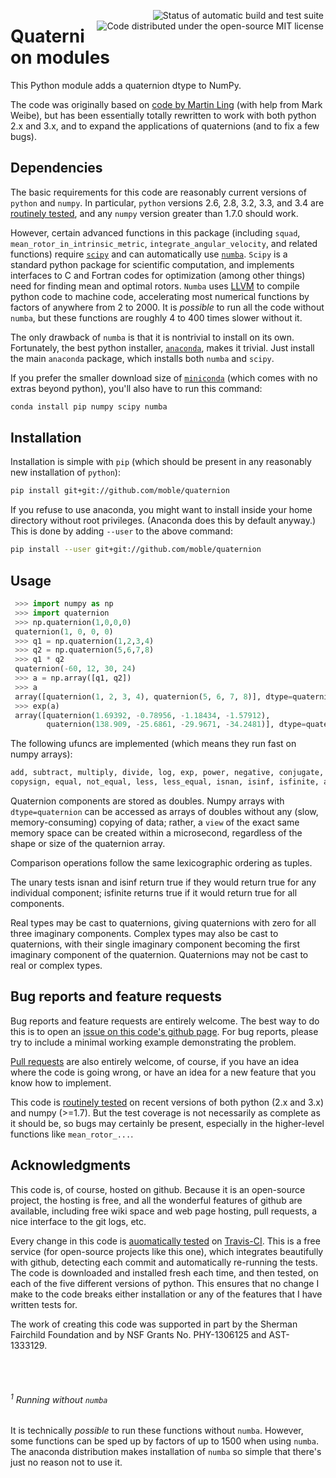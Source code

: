 <a href="https://travis-ci.org/moble/quaternion"><img align="right" hspace="3" alt="Status of automatic build and test suite" src="https://travis-ci.org/moble/quaternion.svg?branch=master"></a> <a href="https://github.com/moble/quaternion/blob/master/LICENSE"><img align="right" hspace="3" alt="Code distributed under the open-source MIT license" src="http://moble.github.io/spherical_functions/images/MITLicenseBadge.svg"></a>

# Quaternion modules

This Python module adds a quaternion dtype to NumPy.

The code was originally based on
[code by Martin Ling](https://github.com/martinling/numpy_quaternion) (with
help from Mark Weibe), but has been essentially totally rewritten to work with
both python 2.x and 3.x, and to expand the applications of quaternions (and to
fix a few bugs).


## Dependencies

The basic requirements for this code are reasonably current versions
of `python` and `numpy`.  In particular, `python` versions 2.6, 2.8,
3.2, 3.3, and 3.4 are
[routinely tested](https://travis-ci.org/moble/quaternion), and
any `numpy` version greater than 1.7.0 should work.

However, certain advanced functions in this package (including
`squad`, `mean_rotor_in_intrinsic_metric`,
`integrate_angular_velocity`, and related functions) require
[`scipy`](http://scipy.org/) and can automatically use
[`numba`](http://numba.pydata.org/).  `Scipy` is a standard python
package for scientific computation, and implements interfaces to C and
Fortran codes for optimization (among other things) need for finding
mean and optimal rotors.  `Numba` uses [LLVM](http://llvm.org/) to
compile python code to machine code, accelerating most numerical
functions by factors of anywhere from 2 to 2000.  It is *possible* to
run all the code without `numba`, but these functions are roughly 4 to
400 times slower without it.

The only drawback of `numba` is that it is nontrivial to install on
its own.  Fortunately, the best python installer,
[`anaconda`](http://continuum.io/downloads), makes it trivial.  Just
install the main `anaconda` package, which installs both `numba` and
`scipy`.

If you prefer the smaller download size of
[`miniconda`](http://conda.pydata.org/miniconda.html) (which comes
with no extras beyond python), you'll also have to run this command:

```sh
conda install pip numpy scipy numba
```

## Installation

Installation is simple with `pip` (which should be present in any
reasonably new installation of `python`):

```sh
pip install git+git://github.com/moble/quaternion
```

If you refuse to use anaconda, you might want to install inside your
home directory without root privileges.  (Anaconda does this by
default anyway.)  This is done by adding `--user` to the above
command:

```sh
pip install --user git+git://github.com/moble/quaternion
```


## Usage

```python
 >>> import numpy as np
 >>> import quaternion
 >>> np.quaternion(1,0,0,0)
 quaternion(1, 0, 0, 0)
 >>> q1 = np.quaternion(1,2,3,4)
 >>> q2 = np.quaternion(5,6,7,8)
 >>> q1 * q2
 quaternion(-60, 12, 30, 24)
 >>> a = np.array([q1, q2])
 >>> a
 array([quaternion(1, 2, 3, 4), quaternion(5, 6, 7, 8)], dtype=quaternion)
 >>> exp(a)
 array([quaternion(1.69392, -0.78956, -1.18434, -1.57912),
        quaternion(138.909, -25.6861, -29.9671, -34.2481)], dtype=quaternion)
```

The following ufuncs are implemented (which means they run fast on
numpy arrays):

```python
add, subtract, multiply, divide, log, exp, power, negative, conjugate,
copysign, equal, not_equal, less, less_equal, isnan, isinf, isfinite, absolute
```

Quaternion components are stored as doubles.  Numpy arrays with
`dtype=quaternion` can be accessed as arrays of doubles without any
(slow, memory-consuming) copying of data; rather, a `view` of the
exact same memory space can be created within a microsecond,
regardless of the shape or size of the quaternion array.

Comparison operations follow the same lexicographic ordering as
tuples.

The unary tests isnan and isinf return true if they would return true
for any individual component; isfinite returns true if it would return
true for all components.

Real types may be cast to quaternions, giving quaternions with zero
for all three imaginary components. Complex types may also be cast to
quaternions, with their single imaginary component becoming the first
imaginary component of the quaternion. Quaternions may not be cast to
real or complex types.


## Bug reports and feature requests

Bug reports and feature requests are entirely welcome.  The best way
to do this is to open an
[issue on this code's github page](https://github.com/moble/quaternion/issues).
For bug reports, please try to include a minimal working example
demonstrating the problem.

[Pull requests](https://help.github.com/articles/using-pull-requests/)
are also entirely welcome, of course, if you have an idea where the
code is going wrong, or have an idea for a new feature that you know
how to implement.

This code is
[routinely tested](https://travis-ci.org/moble/quaternion) on
recent versions of both python (2.x and 3.x) and numpy (>=1.7).  But
the test coverage is not necessarily as complete as it should be, so
bugs may certainly be present, especially in the higher-level
functions like `mean_rotor_...`.


## Acknowledgments

This code is, of course, hosted on github.  Because it is an
open-source project, the hosting is free, and all the wonderful
features of github are available, including free wiki space and web
page hosting, pull requests, a nice interface to the git logs, etc.

Every change in this code is
[auomatically tested](https://travis-ci.org/moble/quaternion) on
[Travis-CI](https://travis-ci.org/).  This is a free service (for
open-source projects like this one), which integrates beautifully with
github, detecting each commit and automatically re-running the tests.
The code is downloaded and installed fresh each time, and then tested,
on each of the five different versions of python.  This ensures that
no change I make to the code breaks either installation or any of the
features that I have written tests for.

The work of creating this code was supported in part by the Sherman
Fairchild Foundation and by NSF Grants No. PHY-1306125 and
AST-1333129.


<br/><br/>
###### <sup>1</sup> Running without `numba`

It is technically *possible* to run these functions without `numba`.
However, some functions can be sped up by factors of up to 1500 when
using `numba`.  The anaconda distribution makes installation of
`numba` so simple that there's just no reason not to use it.

